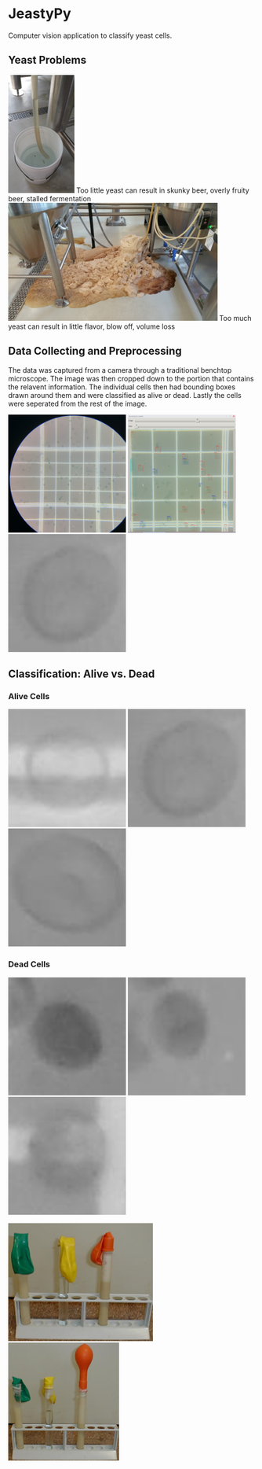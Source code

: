 # JeastyPy
Computer vision application to classify yeast cells.

<h2>Yeast Problems</h2>
<p>
	<img src="20170218_120230.jpg" height="240" style="transfor: rotate(90deg);">
	Too little yeast can result in skunky beer, overly fruity beer, stalled fermentation
	<img src="20170209_074020.jpg" height="240">
	Too much yeast can result in little flavor, blow off, volume loss
</p>


<h2>Data Collecting and Preprocessing</h2>
<p>The data was captured from a camera through a traditional benchtop microscope. The image was then cropped down to the portion that contains the relavent information. The individual cells then had bounding boxes drawn around them and were classified as alive or dead. Lastly the cells were seperated from the rest of the image.<p>
<p>
	<img src="/yeast_cell_data/raw_files/20181115_101011.jpg" height="240">
	<img src="bounding_box.png" height="240">
	<img src="tensorflow/test_images/alive278.jpg" height="240">
</p>


<h2>Classification: Alive vs. Dead</h2>
<h3>Alive Cells</h3>
<p>
	<img src="tensorflow/test_images/alive60.jpg" height="240">
	<img src="tensorflow/test_images/alive278.jpg" height="240">
	<img src="tensorflow/test_images/alive856.jpg" height="240">
</p>
<h3>Dead Cells</h3>
<p>
	<img src="tensorflow/test_images/dead27.jpg" height="240">
	<img src="tensorflow/test_images/dead62.jpg" height="240">
	<img src="tensorflow/test_images/dead649.jpg" height="240">
</p>




<p>
	<img src="lievito1.jpg" height="240">
	<img src="lievito2.jpg" height="240">
</p>